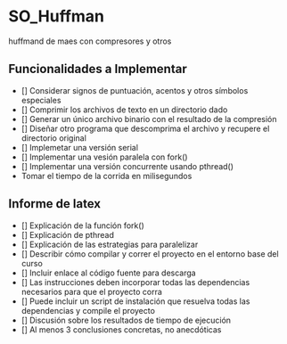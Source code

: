 # SO_Huffman
huffmand de maes con compresores y otros 


## Funcionalidades a Implementar
- [] Considerar signos de puntuación, acentos y otros símbolos especiales
- [] Comprimir los archivos de texto en un directorio dado
- [] Generar un único archivo binario con el resultado de la compresión
- [] Diseñar otro programa que descomprima el archivo y recupere el directorio original
- [] Implemetar una versión serial
- [] Implementar una vesión paralela con fork()
- [] Implementar una versión concurrente usando pthread()
- Tomar el tiempo de la corrida en milisegundos
## Informe de latex
- [] Explicación de la función fork()
- [] Explicación de pthread
- [] Explicación de las estrategias para paralelizar
- [] Describir cómo compilar y correr el proyecto en el entorno base del curso
- [] Incluir enlace al código fuente para descarga
- [] Las instrucciones deben incorporar todas las dependencias necesarios para que el proyecto corra
- [] Puede incluir un script de instalación que resuelva todas las dependencias y compile el proyecto
- [] Discusión sobre los resultados de tiempo de ejecución
- [] Al menos 3 conclusiones concretas, no anecdóticas 
